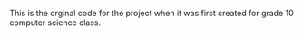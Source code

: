 This is the orginal code for the project when it was first created for grade 10 computer science class.